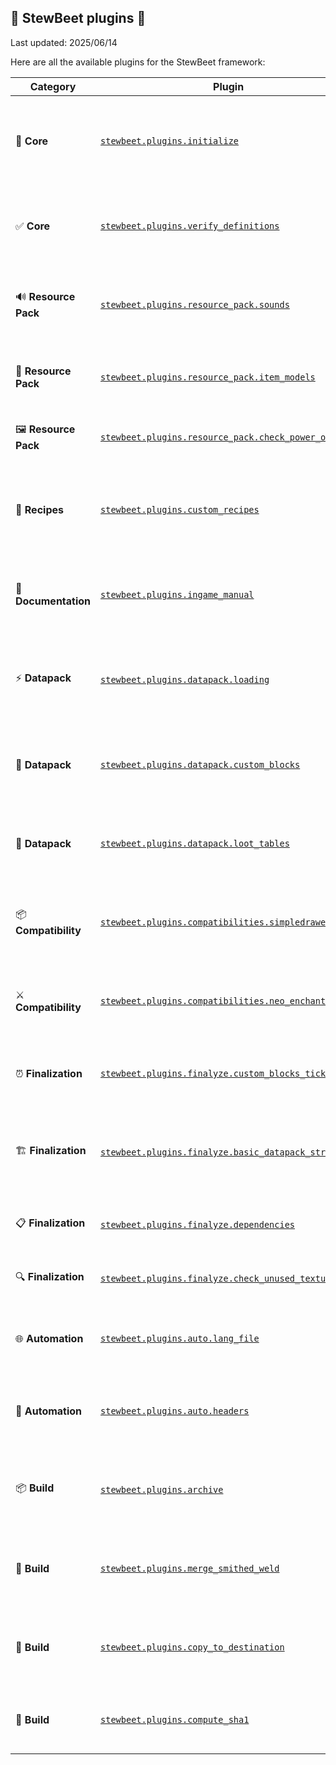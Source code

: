 
## 🍲 StewBeet plugins 🌱

Last updated: 2025/06/14

Here are all the available plugins for the StewBeet framework:

| Category | Plugin | Description |
|----------|--------|-------------|
| 🚀 **Core** | [`stewbeet.plugins.initialize`](./initialize.md) | Initializes StewBeet framework, sets up project metadata and pack configurations |
| ✅ **Core** | [`stewbeet.plugins.verify_definitions`](./verify_definitions.md) | Validates item definitions structure and performs consistency checks |
| 🔊 **Resource Pack** | [`stewbeet.plugins.resource_pack.sounds`](./resource_pack.sounds.md) | Processes sound files and generates sounds.json from sounds folder |
| 🎨 **Resource Pack** | [`stewbeet.plugins.resource_pack.item_models`](./resource_pack.item_models.md) | Automatically generates item models from texture patterns |
| 🖼️ **Resource Pack** | [`stewbeet.plugins.resource_pack.check_power_of_2`](./resource_pack.check_power_of_2.md) | Validates that textures use power-of-2 resolutions |
| 🍳 **Recipes** | [`stewbeet.plugins.custom_recipes`](./custom_recipes.md) | Generates vanilla, smithed, furnace and pulverizer recipes for items |
| 📖 **Documentation** | [`stewbeet.plugins.ingame_manual`](./ingame_manual.md) | Creates interactive in-game manual with item documentation and recipes |
| ⚡ **Datapack** | [`stewbeet.plugins.datapack.loading`](./datapack.loading.md) | Sets up datapack loading system with version checking and dependencies |
| 🧱 **Datapack** | [`stewbeet.plugins.datapack.custom_blocks`](./datapack.custom_blocks.md) | Implements custom block placement, destruction and interaction systems |
| 🎁 **Datapack** | [`stewbeet.plugins.datapack.loot_tables`](./datapack.loot_tables.md) | Generates loot tables for all items and creates give-all functionality |
| 📦 **Compatibility** | [`stewbeet.plugins.compatibilities.simpledrawer`](./compatibilities.simpledrawer.md) | Adds SimpleDrawer material compatibility for compacted drawers |
| ⚔️ **Compatibility** | [`stewbeet.plugins.compatibilities.neo_enchant`](./compatibilities.neo_enchant.md) | Provides NeoEnchant veinminer compatibility for custom ores |
| ⏰ **Finalization** | [`stewbeet.plugins.finalyze.custom_blocks_ticking`](./finalyze.custom_blocks_ticking.md) | Sets up custom block ticking and update systems |
| 🏗️ **Finalization** | [`stewbeet.plugins.finalyze.basic_datapack_structure`](./finalyze.basic_datapack_structure.md) | Creates basic datapack timing structure (tick, second, minute functions) |
| 📋 **Finalization** | [`stewbeet.plugins.finalyze.dependencies`](./finalyze.dependencies.md) | Manages external library dependencies and integration |
| 🔍 **Finalization** | [`stewbeet.plugins.finalyze.check_unused_textures`](./finalyze.check_unused_textures.md) | Identifies unused texture files in the resource pack |
| 🌐 **Automation** | [`stewbeet.plugins.auto.lang_file`](./auto.lang_file.md) | Automatically generates language files from text components |
| 📝 **Automation** | [`stewbeet.plugins.auto.headers`](./auto.headers.md) | Adds automatic headers to mcfunction files showing usage context |
| 📦 **Build** | [`stewbeet.plugins.archive`](./archive.md) | Creates zip archives of generated datapacks and resource packs |
| 🔗 **Build** | [`stewbeet.plugins.merge_smithed_weld`](./merge_smithed_weld.md) | Merges datapacks and resource packs with libraries using Smithed Weld |
| 📂 **Build** | [`stewbeet.plugins.copy_to_destination`](./copy_to_destination.md) | Copies generated packs to configured destination folders |
| 🔐 **Build** | [`stewbeet.plugins.compute_sha1`](./compute_sha1.md) | Computes SHA1 hashes for all generated zip files |

